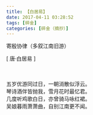 ```yaml
---
title: 【白居易】
date: 2017-04-11 03:28:52
tags: [碎金]
categories: [碎金（摘抄）]
---
```


<p dir="ltr"  >寄殷协律（多叙江南旧游）</p> 


<p dir="ltr"  >[ 唐&middot;白居易 ]<br /><br /><br /></p> 
<p dir="ltr"  >五岁优游同过日，一朝消散似浮云。<br />琴诗酒伴皆抛我，雪月花时最忆君。<br />几度听鸡歌白日，亦曾骑马咏红裙。<br />吴娘暮雨萧萧曲，自别江南更不闻。</p>